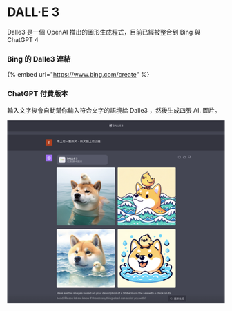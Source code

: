 # DALL·E 3

Dalle3 是一個 OpenAI 推出的圖形生成程式，目前已經被整合到 Bing 與 ChatGPT 4



### Bing 的 Dalle3 連結

{% embed url="https://www.bing.com/create" %}

### ChatGPT 付費版本

輸入文字後會自動幫你輸入符合文字的語境給 Dalle3 ，然後生成四張 AI. 圖片。

![](<.gitbook/assets/截圖 2023-10-05 下午3.37.56.png>)
